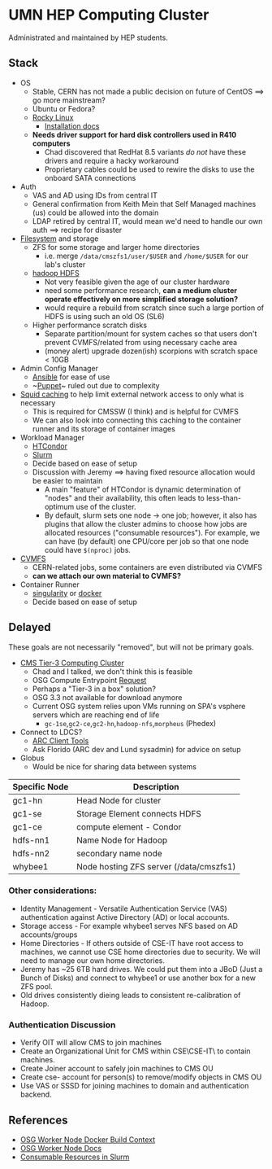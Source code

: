 # UMN HEP Computing Cluster

Administrated and maintained by HEP students.

## Stack

- OS
  - Stable, CERN has not made a public decision on future of CentOS ==> go more mainstream?
  - Ubuntu or Fedora?
  - [Rocky Linux](https://rockylinux.org/)
    - [Installation docs](https://docs.rockylinux.org/guides/installation/)
  - **Needs driver support for hard disk controllers used in R410 computers**
    - Chad discovered that RedHat 8.5 variants _do not_ have these drivers and require a hacky workaround
    - Proprietary cables could be used to rewire the disks to use the onboard SATA connections
- Auth
  - VAS and AD using IDs from central IT
  - General confirmation from Keith Mein that Self Managed machines (us) could be allowed into the domain
  - LDAP retired by central IT, would mean we'd need to handle our own auth ==> recipe for disaster
- [Filesystem](filesystem) and storage
  - ZFS for some storage and larger home directories
    - i.e. merge `/data/cmszfs1/user/$USER` and `/home/$USER` for our lab's cluster
  - [hadoop HDFS](https://hadoop.apache.org/docs/r1.2.1/hdfs_design.html)
    - Not very feasible given the age of our cluster hardware
    - need some performance research, **can a medium cluster operate effectively on more simplified storage solution?**
    - would require a rebuild from scratch since such a large portion of HDFS is using such an old OS (SL6)
  - Higher performance scratch disks
    - Separate partition/mount for system caches so that users don't prevent CVMFS/related from using necessary cache area
    - (money alert) upgrade dozen(ish) scorpions with scratch space < 10GB
- Admin Config Manager
  - [Ansible](https://docs.ansible.com/) for ease of use
  - ~[Puppet](https://puppet.com/docs/)~ ruled out due to complexity
- [Squid caching](http://www.squid-cache.org/) to help limit external network access to only what is necessary
  - This is required for CMSSW (I think) and is helpful for CVMFS
  - We can also look into connecting this caching to the container runner and its storage of container images
- Workload Manager
  - [HTCondor](https://htcondor.org/)
  - [Slurm](https://slurm.schedmd.com/)
  - Decide based on ease of setup
  - Discussion with Jeremy ==> having fixed resource allocation would be easier to maintain
    - A main "feature" of HTCondor is dynamic determination of "nodes" and their availability,
      this often leads to less-than-optimum use of the cluster.
    - By default, slurm sets one node -> one job; however, it also has plugins that allow the
      cluster admins to choose how jobs are allocated resources ("consumable resources").
      For example, we can have (by default) one CPU/core per job so that one node could have `$(nproc)` jobs.
- [CVMFS](https://cernvm.cern.ch/fs/)
  - CERN-related jobs, some containers are even distributed via CVMFS
  - **can we attach our own material to CVMFS?**
- Container Runner 
  - [singularity](https://sylabs.io/guides/3.7/user-guide/) or [docker](https://docs.docker.com/engine/install/)
  - Decide based on ease of setup

## Delayed
These goals are not necessarily "removed", but will not be primary goals.
- [CMS Tier-3 Computing Cluster](https://twiki.cern.ch/twiki/bin/view/CMSPublic/USCMSTier3Doc)
  - Chad and I talked, we don't think this is feasible
  - OSG Compute Entrypoint [Request](https://opensciencegrid.org/docs/compute-element/hosted-ce/)
  - Perhaps a "Tier-3 in a box" solution?
  - OSG 3.3 not available for download anymore
  - Current OSG system relies upon VMs running on SPA's vsphere servers which are reaching end of life
    - `gc-1se`,`gc2-ce`,`gc2-hn`,`hadoop-nfs`,`morpheus` (Phedex)
- Connect to LDCS?
  - [ARC Client Tools](https://www.nordugrid.org/arc/arc6/users/client_install.html)
  - Ask Florido (ARC dev and Lund sysadmin) for advice on setup
- Globus
  - Would be nice for sharing data between systems

Specific Node | Description
---|---
gc1-hn | Head Node for cluster
gc1-se | Storage Element connects HDFS
gc1-ce | compute element - Condor
hdfs-nn1 | Name Node for Hadoop
hdfs-nn2 | secondary name node
whybee1 | Node hosting ZFS server (/data/cmszfs1)

### Other considerations:
- Identity Management - Versatile Authentication Service (VAS) authentication against Active Directory (AD) or local accounts.
- Storage access - For example whybee1 serves NFS based on AD accounts/groups
- Home Directories - If others outside of CSE-IT have root access to machines, we cannot use CSE home directories due to security. We will need to manage our own home directories.
- Jeremy has ~25 6TB hard drives. We could put them into a JBoD (Just a Bunch of Disks) and connect to whybee1 or use another box for a new ZFS pool.
- Old drives consistently dieing leads to consistent re-calibration of Hadoop.

### Authentication Discussion
- Verify OIT will allow CMS to join machines
- Create an Organizational Unit for CMS within CSE\CSE-IT\ to contain machines.
- Create Joiner account to safely join machines to CMS OU
- Create cse- account for person(s) to remove/modify objects in CMS OU
- Use VAS or SSSD for joining machines to domain and authentication backend.

## References

- [OSG Worker Node Docker Build Context](https://github.com/opensciencegrid/docker-osg-wn)
- [OSG Worker Node Docs](https://opensciencegrid.org/docs/worker-node/using-wn/)
- [Consumable Resources in Slurm](https://slurm.schedmd.com/cons_res.html)
